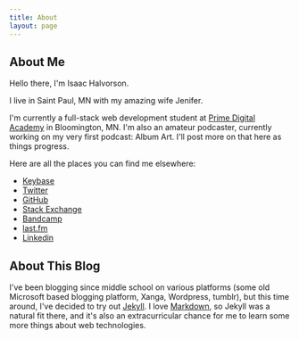 ```yaml
---
title: About
layout: page
---
```


## About Me

Hello there, I'm Isaac Halvorson.

I live in Saint Paul, MN with my amazing wife Jenifer.

I'm currently a full-stack web development student at [Prime Digital Academy](http://primeacademy.io) in Bloomington, MN. I'm also an amateur podcaster, currently working on my very first podcast: Album Art. I'll post more on that here as things progress.

Here are all the places you can find me elsewhere:

- [Keybase](https://keybase.io/hisaac)
- [Twitter](http://twitter.com/hisaac)
- [GitHub](http://github.com/hisaac)
- [Stack Exchange](http://stackexchange.com/users/5023139/hisaac)
- [Bandcamp](https://bandcamp.com/hisaac)
- [last.fm](http://www.last.fm/user/hisaaac)
- [Linkedin](https://www.linkedin.com/in/isaachalvorson)


## About This Blog

I've been blogging since middle school on various platforms (some old Microsoft based blogging platform, Xanga, Wordpress, tumblr), but this time around, I've decided to try out [Jekyll](https://jekyllrb.com). I love [Markdown](https://daringfireball.net/projects/markdown/), so Jekyll was a natural fit there, and it's also an extracurricular chance for me to learn some more things about web technologies.
